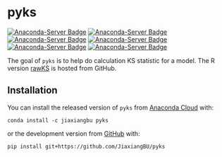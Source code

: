 
<!-- README.md is generated from README.Rmd. Please edit that file -->

# pyks

<!-- badges: start -->

[![Anaconda-Server
Badge](https://anaconda.org/jiaxiangbu/pyks/badges/version.svg)](https://anaconda.org/jiaxiangbu/pyks)
[![Anaconda-Server
Badge](https://anaconda.org/jiaxiangbu/pyks/badges/latest_release_date.svg)](https://anaconda.org/jiaxiangbu/pyks)
[![Anaconda-Server
Badge](https://anaconda.org/jiaxiangbu/pyks/badges/platforms.svg)](https://anaconda.org/jiaxiangbu/pyks)
[![Anaconda-Server
Badge](https://anaconda.org/jiaxiangbu/pyks/badges/license.svg)](https://anaconda.org/jiaxiangbu/pyks)
[![Anaconda-Server
Badge](https://anaconda.org/jiaxiangbu/pyks/badges/downloads.svg)](https://anaconda.org/jiaxiangbu/pyks)
[![Anaconda-Server
Badge](https://anaconda.org/jiaxiangbu/pyks/badges/installer/conda.svg)](https://conda.anaconda.org/jiaxiangbu)
<!-- badges: end -->

The goal of `pyks` is to help do calculation KS statistic for a model.
The R version [rawKS](https://github.com/JiaxiangBU/rawKS) is hosted
from GitHub.

## Installation

You can install the released version of `pyks` from [Anaconda
Cloud](https://anaconda.org/JiaxiangBU/pyks) with:

``` conda
conda install -c jiaxiangbu pyks 
```

or the development version from [GitHub](https://github.com/) with:

``` conda
pip install git+https://github.com/JiaxiangBU/pyks
```
